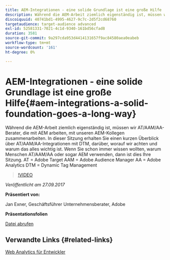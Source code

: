```yaml
---
title: AEM-Integrationen - eine solide Grundlage ist eine große Hilfe
description: Während die AEM-Arbeit ziemlich eigenständig ist, müssen wir AT/AAM/AA-Berater, die mit AEM arbeiten, mit unseren AEM-Kollegen zusammenarbeiten. In dieser Sitzung erhalten Sie einen kurzen Überblick über AT/AAM/AA-Integrationen mit DTM, darüber, worauf wir achten und warum das alles wichtig ist.
discoiquuid: 40741bd1-4995-4627-9c7c-2d5f2cd68760
targetaudience: target-audience advanced
exl-id: 52581331-7021-4c1d-9340-161bd56cfad8
duration: 3581
source-git-commit: 9a297cda953d4414131657f9ac84580aea0eabeb
workflow-type: tm+mt
source-wordcount: '161'
ht-degree: 0%

---
```


# AEM-Integrationen - eine solide Grundlage ist eine große Hilfe{#aem-integrations-a-solid-foundation-goes-a-long-way}

Während die AEM-Arbeit ziemlich eigenständig ist, müssen wir AT/AAM/AA-Berater, die mit AEM arbeiten, mit unseren AEM-Kollegen zusammenarbeiten. In dieser Sitzung erhalten Sie einen kurzen Überblick über AT/AAM/AA-Integrationen mit DTM, darüber, worauf wir achten und warum das alles wichtig ist. Wenn Sie schon immer wissen wollten, warum Menschen AT/AAM/AA oder sogar AEM verwenden, dann ist dies Ihre Sitzung.   AT = Adobe Target AAM = Adobe Audience Manager AA = Adobe Analytics DTM = Dynamic Tag Management

>[!VIDEO](https://video.tv.adobe.com/v/19833/?quality=9)

*Veröffentlicht am 27.09.2017*

**Präsentiert von:**

Jan Exner, Geschäftsführer Unternehmensberater, Adobe

**Präsentationsfolien**

[Datei abrufen](assets/170927-aem-gems-integrations.pdf)

## Verwandte Links {#related-links}

[Web Analytics für Entwickler](https://webanalyticsfordevelopers.com/)

<!--
[Get back to the Overview](https://helpx.adobe.com/de/experience-manager/kt/eseminars/gems/aem-index.html)
-->
